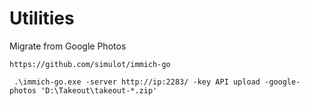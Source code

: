 # Utilities

Migrate from Google Photos

```
https://github.com/simulot/immich-go

 .\immich-go.exe -server http://ip:2283/ -key API upload -google-photos 'D:\Takeout\takeout-*.zip'
```
